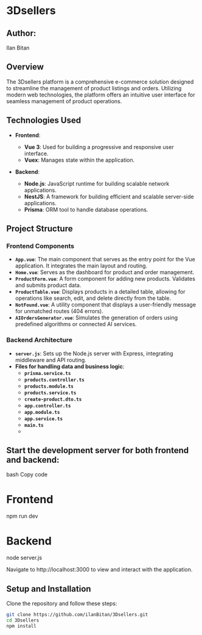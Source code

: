 # 3Dsellers

## Author:
Ilan Bitan

## Overview
The 3Dsellers platform is a comprehensive e-commerce solution designed to streamline the management of product listings and orders. Utilizing modern web technologies, the platform offers an intuitive user interface for seamless management of product operations.

## Technologies Used
- **Frontend**:
  - **Vue 3**: Used for building a progressive and responsive user interface.
  - **Vuex**: Manages state within the application.

- **Backend**:
  - **Node.js**: JavaScript runtime for building scalable network applications.
  - **NestJS**: A framework for building efficient and scalable server-side applications.
  - **Prisma**: ORM tool to handle database operations.
    
## Project Structure
### Frontend Components
- **`App.vue`**: The main component that serves as the entry point for the Vue application. It integrates the main layout and routing.
- **`Home.vue`**: Serves as the dashboard for product and order management.
- **`ProductForm.vue`**: A form component for adding new products. Validates and submits product data.
- **`ProductTable.vue`**: Displays products in a detailed table, allowing for operations like search, edit, and delete directly from the table.
- **`NotFound.vue`**: A utility component that displays a user-friendly message for unmatched routes (404 errors).
- **`AIOrdersGenerator.vue`**: Simulates the generation of orders using predefined algorithms or connected AI services.

### Backend Architecture
- **`server.js`**: Sets up the Node.js server with Express, integrating middleware and API routing.
- **Files for handling data and business logic**:
  - **`prisma.service.ts`**
  - **`products.controller.ts`**
  - **`products.module.ts`**
  - **`products.service.ts`**
  - **`create-product.dto.ts`**
  - **`app.controller.ts`**
  - **`app.module.ts`**
  - **`app.service.ts`**
  - **`main.ts`**
  - 
## Start the development server for both frontend and backend:

bash
Copy code
# Frontend
npm run dev

# Backend
node server.js

Navigate to http://localhost:3000 to view and interact with the application.

## Setup and Installation
Clone the repository and follow these steps:

```bash
git clone https://github.com/ilanBitan/3Dsellers.git
cd 3Dsellers
npm install

